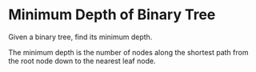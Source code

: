 # Minimum Depth of Binary Tree  

Given a binary tree, find its minimum depth.

The minimum depth is the number of nodes along the shortest path from the root node down to the nearest leaf node.
